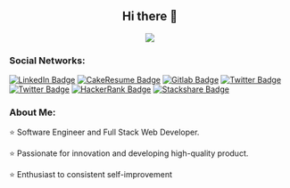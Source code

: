 <h2 align="center">Hi there 👋</h2>
<div align="center"><img src="https://komarev.com/ghpvc/?username=ByteKatana&style=for-the-badge" /></div>

### Social Networks:
<div id="badges">
  <a href="https://www.linkedin.com/in/kaan-a-bytekatana/"><img src="https://img.shields.io/badge/LinkedIn-blue?style=for-the-badge&logo=linkedin&logoColor=white" alt="LinkedIn Badge"/></a>
  <a href="https://www.cakeresume.com/bytekatana"><img src="https://img.shields.io/badge/CakeResume-green?style=for-the-badge&logo=cakeresume&logoColor=white" alt="CakeResume Badge"/></a>
  <a href="https://gitlab.com/bytekatana"><img src="https://img.shields.io/badge/Gitlab-orange?style=for-the-badge&logo=gitlab&logoColor=white" alt="Gitlab Badge"/></a>
  <a href="https://twitter.com/@bytekatana"><img src="https://img.shields.io/badge/Twitter-black?style=for-the-badge&logo=x&logoColor=white" alt="Twitter Badge"/></a>
  <a href="https://discord.com/users/287299240688877569"><img src="https://img.shields.io/badge/Discord-blue?style=for-the-badge&logo=discord&logoColor=white" alt="Twitter Badge"/></a>
  <a href="https://www.hackerrank.com/bytekatana"><img src="https://img.shields.io/badge/HackerRank-black?style=for-the-badge&logo=hackerrank&logoColor=white" alt="HackerRank Badge"/></a>
  <a href="https://stackshare.io/ByteKatana/bytestack"><img src="https://img.shields.io/badge/Stackshare-blue?style=for-the-badge&logo=stackshare&logoColor=white" alt="Stackshare Badge"/></a>
</div>

### About Me:

 ⭐ Software Engineer and Full Stack Web Developer.

⭐ Passionate for innovation and developing high-quality product.

⭐ Enthusiast to consistent self-improvement
